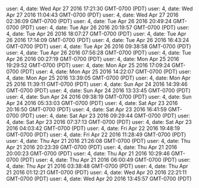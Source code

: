 user: 4, date: Wed Apr 27 2016 17:21:30 GMT-0700 (PDT)
user: 4, date: Wed Apr 27 2016 11:04:43 GMT-0700 (PDT)
user: 4, date: Wed Apr 27 2016 02:36:09 GMT-0700 (PDT)
user: 4, date: Tue Apr 26 2016 20:49:24 GMT-0700 (PDT)
user: 4, date: Tue Apr 26 2016 20:19:57 GMT-0700 (PDT)
user: 4, date: Tue Apr 26 2016 18:07:27 GMT-0700 (PDT)
user: 4, date: Tue Apr 26 2016 17:14:09 GMT-0700 (PDT)
user: 4, date: Tue Apr 26 2016 16:43:24 GMT-0700 (PDT)
user: 4, date: Tue Apr 26 2016 09:38:58 GMT-0700 (PDT)
user: 4, date: Tue Apr 26 2016 07:56:28 GMT-0700 (PDT)
user: 4, date: Tue Apr 26 2016 00:27:19 GMT-0700 (PDT)
user: 4, date: Mon Apr 25 2016 19:29:52 GMT-0700 (PDT)
user: 4, date: Mon Apr 25 2016 17:09:24 GMT-0700 (PDT)
user: 4, date: Mon Apr 25 2016 14:22:07 GMT-0700 (PDT)
user: 4, date: Mon Apr 25 2016 13:39:05 GMT-0700 (PDT)
user: 4, date: Mon Apr 25 2016 11:39:11 GMT-0700 (PDT)
user: 4, date: Sun Apr 24 2016 14:39:46 GMT-0700 (PDT)
user: 4, date: Sun Apr 24 2016 13:33:45 GMT-0700 (PDT)
user: 4, date: Sun Apr 24 2016 09:38:19 GMT-0700 (PDT)
user: 4, date: Sun Apr 24 2016 05:33:03 GMT-0700 (PDT)
user: 4, date: Sat Apr 23 2016 20:16:50 GMT-0700 (PDT)
user: 4, date: Sat Apr 23 2016 16:41:59 GMT-0700 (PDT)
user: 4, date: Sat Apr 23 2016 09:29:44 GMT-0700 (PDT)
user: 4, date: Sat Apr 23 2016 07:37:13 GMT-0700 (PDT)
user: 4, date: Sat Apr 23 2016 04:03:42 GMT-0700 (PDT)
user: 4, date: Fri Apr 22 2016 19:48:19 GMT-0700 (PDT)
user: 4, date: Fri Apr 22 2016 11:28:49 GMT-0700 (PDT)
user: 4, date: Thu Apr 21 2016 21:26:08 GMT-0700 (PDT)
user: 4, date: Thu Apr 21 2016 20:23:39 GMT-0700 (PDT)
user: 4, date: Thu Apr 21 2016 20:00:23 GMT-0700 (PDT)
user: 4, date: Thu Apr 21 2016 10:29:46 GMT-0700 (PDT)
user: 4, date: Thu Apr 21 2016 06:00:49 GMT-0700 (PDT)
user: 4, date: Thu Apr 21 2016 03:38:48 GMT-0700 (PDT)
user: 4, date: Thu Apr 21 2016 01:12:21 GMT-0700 (PDT)
user: 4, date: Wed Apr 20 2016 22:21:11 GMT-0700 (PDT)
user: 4, date: Wed Apr 20 2016 13:45:57 GMT-0700 (PDT)
